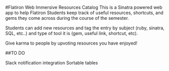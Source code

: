 #Flatiron Web Immersive Resources Catalog
This is a Sinatra powered web app to help Flatiron Students keep track of useful resources, shortcuts, and gems they come across during the course of the semester.

Students can add new resources and tag the entry by subject (ruby, sinatra, SQL, etc..) and type of tool it is (gem, useful link, shortcut, etc).

Give karma to people by upvoting resources you have enjoyed!

##TO DO

Slack notification integration
Sortable tables
